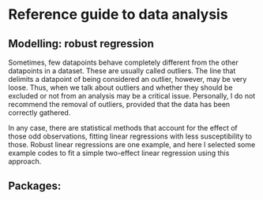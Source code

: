 # Reference guide to data analysis
## Modelling: robust regression

Sometimes, few datapoints behave completely different from the other datapoints in a dataset. These are usually called outliers. The line that delimits a datapoint of being considered an outlier, however, may be very loose. Thus, when we talk about outliers and whether they should be excluded or not from an analysis may be a critical issue. Personally, I do not recommend the removal of outliers, provided that the data has been correctly gathered.

In any case, there are statistical methods that account for the effect of those odd observations, fitting linear regressions with less susceptibility to those. Robust linear regressions are one example, and here I selected some example codes to fit a simple two-effect linear regression using this approach.

## Packages:
